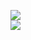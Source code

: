 [![](https://img.shields.io/badge/Made%20With-Github%20Spray-lightgrey.svg?style=for-the-badge&logo=github)](https://github.com/Annihil/github-spray#18087)  
[![](https://i.imgur.com/2DrTn0Z.gif)](https://github.com/Annihil/github-spray)